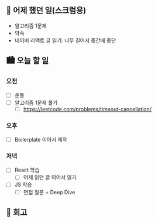 ## 🌃 어제 했던 일(스크럼용)

- 알고리즘 1문제
- 약속
- 네이버 리액트 글 읽기: 너무 길어서 중간에 중단

## 🏙️ 오늘 할 일

### 오전

- [ ] 운동
- [ ] 알고리즘 1문제 풀기
  - [ ] https://leetcode.com/problems/timeout-cancellation/

### 오후

- [ ] Boilerplate 이어서 제작

### 저녁

- [ ] React 학습
  - [ ] 어제 읽던 글 이어서 읽기
- [ ] JS 학습
  - [ ] 면접 질문 + Deep Dive

## 🌆 회고
